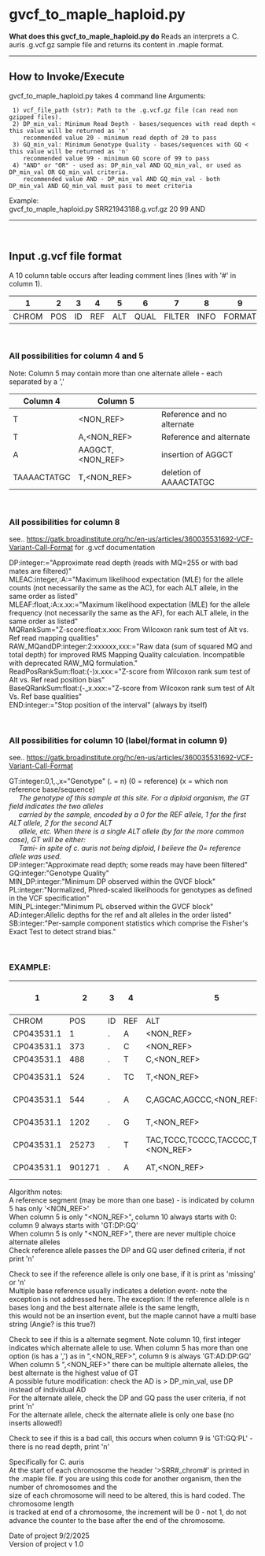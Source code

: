 
# gvcf_to_maple_haploid.py

**What does this gvcf_to_maple_haploid.py do**
Reads an interprets a C. auris .g.vcf.gz sample file and returns its content in .maple format.

---

## How to Invoke/Execute

gvcf_to_maple_haploid.py takes 4 command line Arguments:  

     1) vcf_file_path (str): Path to the .g.vcf.gz file (can read non gzipped files).                                                           
     2) DP_min_val: Minimum Read Depth - bases/sequences with read depth < this value will be returned as 'n'          
        recommended value 20 - minimum read depth of 20 to pass                                                        
     3) GQ_min_val: Minimum Genotype Quality - bases/sequences with GQ < this value will be returned as 'n'             
        recommended value 99 - minimum GQ score of 99 to pass                                                          
     4) "AND" or "OR" - used as: DP_min_val AND GQ_min_val, or used as DP_min_val OR GQ_min_val criteria.              
        recommended value AND - DP_min_val AND GQ_min_val - both DP_min_val AND GQ_min_val must pass to meet criteria  
        
Example:                                                                                                                   
  gvcf_to_maple_haploid.py SRR21943188.g.vcf.gz 20 99 AND                                                               
                                                                                                                                                                                                                                                
---

<br>

## Input .g.vcf file format
A 10 column table occurs after leading comment lines (lines with '#' in column 1).

|1    |2    |3    |4    |5    |6    |7     |8    |9     |10         |
|-----|-----|-----|-----|-----|-----|------|-----|------|-----------|
|CHROM|POS  |ID   |REF  |ALT  |QUAL |FILTER|INFO |FORMAT|SRR25455197|      

<br>
                                                                                                                 
### All possibilities for column 4 and 5
Note: Column 5 may contain more than one alternate allele - each separated by a ','

|Column 4    |Column 5               |                           |
|------------|-----------------------|---------------------------|
|T           |<NON_REF>              |Reference and no alternate |
|T           |A,<NON_REF>            |Reference and alternate    |
|A           |AAGGCT,<NON_REF>       |insertion of AGGCT         |
|TAAAACTATGC |T,<NON_REF>            |deletion of AAAACTATGC     |

<br>
    
### All possibilities for column 8                                                                                         
see.. https://gatk.broadinstitute.org/hc/en-us/articles/360035531692-VCF-Variant-Call-Format for .g.vcf documentation 

DP:integer:="Approximate read depth (reads with MQ=255 or with bad mates are filtered)"                                
MLEAC:integer,:A:="Maximum likelihood expectation (MLE) for the allele counts (not necessarily the same as the AC), for each ALT allele, in the same order as listed"                                                                          
MLEAF:float,:A:x.xx:="Maximum likelihood expectation (MLE) for the allele frequency (not necessarily the same as the AF), for each ALT allele, in the same order as listed"                                                                    
MQRankSum="Z-score:float:x.xxx: From Wilcoxon rank sum test of Alt vs. Ref read mapping qualities"                     
RAW_MQandDP:integer:2:xxxxxx,xxx:="Raw data (sum of squared MQ and total depth) for improved RMS Mapping Quality calculation. Incompatible with deprecated RAW_MQ formulation."                                                                
ReadPosRankSum:float:(-)x.xxx:="Z-score from Wilcoxon rank sum test of Alt vs. Ref read position bias"                 
BaseQRankSum:float:(-_x.xxx:="Z-score from Wilcoxon rank sum test of Alt Vs. Ref base qualities"                       
END:integer:="Stop position of the interval" (always by itself)                                                        

<br>
                                     
### All possibilities for column 10 (label/format in column 9)                                                    
see.. https://gatk.broadinstitute.org/hc/en-us/articles/360035531692-VCF-Variant-Call-Format  

GT:integer:0,1,.,x="Genotype" (. = n) (0 = reference) (x = which non reference base/sequence)                          
&nbsp;&nbsp;&nbsp;&nbsp;&nbsp;*The genotype of this sample at this site. For a diploid organism, the GT field indicates the two alleles*            
&nbsp;&nbsp;&nbsp;&nbsp;&nbsp;*carried by the sample, encoded by a 0 for the REF allele, 1 for the first ALT allele, 2 for the second ALT*            
&nbsp;&nbsp;&nbsp;&nbsp;&nbsp;*allele, etc. When there is a single ALT allele (by far the more common case), GT will be either:*               
&nbsp;&nbsp;&nbsp;&nbsp;&nbsp;*Tami- in spite of c. auris not being diploid, I believe the 0= reference allele was used.*                       
DP:integer:"Approximate read depth; some reads may have been filtered"                                                 
GQ:integer:"Genotype Quality"                                                                                          
MIN_DP:integer:"Minimum DP observed within the GVCF block"                                                             
PL:integer:"Normalized, Phred-scaled likelihoods for genotypes as defined in the VCF specification"                    
MIN_PL:integer:"Minimum PL observed within the GVCF block"                                                             
AD:integer:Allelic depths for the ref and alt alleles in the order listed"                                             
SB:integer:"Per-sample component statistics which comprise the Fisher's Exact Test to detect strand bias."             

<br>

### EXAMPLE:

|1          |2     |3  |4  |5                                     |6      |7     |8                                                                                                                |9                 |10                                                              |Added comment by Tami|                               
|-----------|------|---|---|--------------------------------------|-------|------|-----------------------------------------------------------------------------------------------------------------|------------------|----------------------------------------------------------------|---------------------|
|CHROM      |POS   |ID |REF|ALT                                   |QUAL   |FILTER|INFO                                                                                                             |FORMAT            |SRR25455197                                                     |                     |
|CP043531.1 |    1 | . |A  |<NON_REF>                             |.      |.     |END=372                                                                                                          |GT:DP:GQ:MIN_DP:PL|0:0:0:0:0,0                                                     |                     |
|CP043531.1 |  373 | . |C  |<NON_REF>                             |.      |.     |END=487                                                                                                          |GT:DP:GQ:MIN_DP:PL|0:97:99:54:0,1730                                               |                     |
|CP043531.1 |  488 | . |T  |C,<NON_REF>                           |4572.04|.     |DP=102;MLEAC=1,0;MLEAF=1.00,0.00;RAW_MQandDP=367200,102                                                          |GT:AD:DP:GQ:PL:SB |1:0,102,0:102:99:4582,0,4582:0,0,67,35                          |                     |
|CP043531.1 |  524 | . |TC |T,<NON_REF>                           |5345.01|.     |DP=119;MLEAC=1,0;MLEAF=1.00,0.00;RAW_MQandDP=428400,119                                                          |GT:AD:DP:GQ:PL:SB |1:0,119,0:119:99:5355,0,5355:0,0,82,37                          |*deletion event*     |                                       
|CP043531.1 |  544 | . |A  |C,AGCAC,AGCCC,<NON_REF>               |5056.04|.     |DP=113;MLEAC=1,0,0,0;MLEAF=1.00,0.00,0.00,0.00; RAW_MQandDP=406800,113                                           |GT:AD:DP:GQ:PL:SB |1:0,109,1,0,0:110:99:5066,0,4891,4794,4910:0,0,73,37            |                     |               
|CP043531.1 | 1202 | . |G  |T,<NON_REF>                           |4209.04|.     |BaseQRankSum=2.013;DP=139;MLEAC=1,0;MLEAF=1.00,0.00; MQRankSum=0.000;RAW_MQandDP=500400,139;ReadPosRankSum=-1.304|GT:AD:DP:GQ:PL:SB |1:2,135,0:137:99:4219,0,4238:0,2,71,64                          |                     |
|CP043531.1 |25273 | . |T  |TAC,TCCC,TCCCC,TACCCC,TCCCCC,<NON_REF>|4047.01|.     |DP=97;MLEAC=0,0,1,0,0,0;MLEAF=0.00,0.00,1.00,0.00,0.00,0.00; RAW_MQandDP=349200,97                               |GT:AD:DP:GQ:PL:SB |3:0,0,0,90,0,0,0:90:99:4057,4139,3457,0,3597,3998,4025:0,0,38,52|                     |
|CP043531.1 |901271| . |A  |AT,<NON_REF>                          |0      |.     |MLEAC=0,0;MLEAF=NaN,NaN                                                                                          |GT:GQ:PL          |.:0:0,0,0                                                       |*insertion event*    |                                                                                                       
                                                                                                                                                                                                                                                 
Algorithm notes:                                                                                                                        
A reference segment (may be more than one base) - is indicated by column 5 has only '<NON_REF>'                 
When column 5 is only "<NON_REF>", column 10 always starts with 0: column 9 always starts with 'GT:DP:GQ'        
When column 5 is only "<NON_REF>", there are never multiple choice alternate alleles                      
Check reference allele passes the DP and GQ user defined criteria, if not print 'n'                                                      
                                                                                                                         
Check to see if the reference allele is only one base, if it is print as 'missing' or 'n'          
Multiple base reference usually indicates a deletion event- note the exception is not addressed here. 
The exception: If the reference allele is n bases long and the best alternate allele is the same length,  
this would not be an insertion event, but the maple cannot have a multi base string (Angie? is this true?)   
                                                                                                                         
Check to see if this is a alternate segment.  Note column 10, first integer indicates which alternate allele to use.
When column 5 has more than one option (is has a ',') as in ",<NON_REF>", column 9 is always 'GT:AD:DP:GQ'  
When column 5 ",<NON_REF>" there can be multiple alternate alleles, the best alternate is the highest value of GT                                                                                                                     
A possible future modification: check the AD is > DP_min_val, use DP instead of individual AD                                                                                                                     
For the alternate allele, check the DP and GQ pass the user criteria, if not print 'n'                                          
For the alternate allele, check the alternate allele is only one base (no inserts allowed!)                                                                    
  
Check to see if this is a bad call, this occurs when column 9 is 'GT:GQ:PL' - there is no read depth, print 'n'

Specifically for C. auris      
At the start of each chromosome the header '>SRR#_chrom#' is printed in the .maple file.
If you are using this code for another organism, then the number of chromosomes and the    
size of each chromosome will need to be altered, this is hard coded.  The chromosome length                                      
is tracked at end of a chromosome, the increment will be 0 - not 1, do not advance the counter
to the base after the end of the chromosome.  

Date of project 9/2/2025  
Version of project v 1.0 
